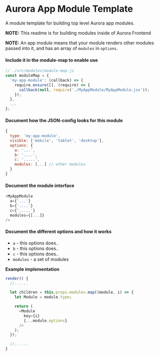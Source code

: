 Aurora App Module Template
==========================

A module template for building top level Aurora app modules.

__NOTE:__
This readme is for building modules inside of Aurora Frontend

__NOTE:__
An app module means that your module renders other modules passed into it, and has an array of `modules` in `options`.

#### Include it in the module-map to enable use

```js
// ./src/modules/module-map.js
const moduleMap = {
  'my-app-module': (callback) => {
    require.ensure([], (require) => {
      callback(null, require('./MyAppModule/MyAppModule.jsx'));
    });
  },
  ...
};
```

#### Document how the JSON-config looks for this module

```js
{
  type: 'my-app-module',
  visible: ['mobile', 'tablet', 'desktop'],
  options: {
    a: '...',
    b: '....',
    c: '.....',
    modules: [...] // other modules
  }
}
```

#### Document the module interface

```js
<MyAppModule
  a={'...'}
  b={'....'}
  c={'.....'}
  modules={[...]}
/>
```

#### Document the different options and how it works

- `a` - this options does..
- `b` - this options does..
- `c` - this options does..
- `modules` - a set of modules

__Example implementation__

```js
render() {
  //......

  let children = this.props.modules.map((module, i) => {
    let Module = module.type;

    return (
      <Module
        key={i}
        {...module.options}
      />
    );
  });

  //......
}
```
